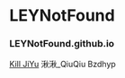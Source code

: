 # LEYNotFound
### LEYNotFound.github.io

[Kill JiYu](https://wwub.lanzoue.com/b04wg7d2f)
湫湫_QiuQiu
Bzdhyp
